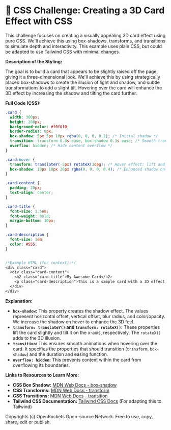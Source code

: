 # 🐞 CSS Challenge:  Creating a 3D Card Effect with CSS


This challenge focuses on creating a visually appealing 3D card effect using pure CSS. We'll achieve this using box-shadows, transforms, and transitions to simulate depth and interactivity.  This example uses plain CSS, but could be adapted to use Tailwind CSS with minimal changes.

**Description of the Styling:**

The goal is to build a card that appears to be slightly raised off the page, giving it a three-dimensional look.  We'll achieve this by using strategically placed box-shadows to create the illusion of light and shadow, and subtle transformations to add a slight tilt.  Hovering over the card will enhance the 3D effect by increasing the shadow and tilting the card further.

**Full Code (CSS):**

```css
.card {
  width: 300px;
  height: 200px;
  background-color: #f0f0f0;
  border-radius: 8px;
  box-shadow: 5px 5px 10px rgba(0, 0, 0, 0.2); /* Initial shadow */
  transition: transform 0.3s ease, box-shadow 0.3s ease; /* Smooth transitions */
  overflow: hidden; /* Hide content overflow */
}

.card:hover {
  transform: translateY(-5px) rotateX(3deg); /* Hover effect: lift and tilt */
  box-shadow: 10px 10px 20px rgba(0, 0, 0, 0.4); /* Enhanced shadow on hover */
}

.card-content {
  padding: 20px;
  text-align: center;
}

.card-title {
  font-size: 1.5em;
  font-weight: bold;
  margin-bottom: 10px;
}

.card-description {
  font-size: 1em;
  color: #555;
}


/*Example HTML (for context):*/
<div class="card">
  <div class="card-content">
    <h2 class="card-title">My Awesome Card</h2>
    <p class="card-description">This is a sample card with a 3D effect created using CSS.</p>
  </div>
</div>
```


**Explanation:**

* **`box-shadow`:** This property creates the shadow effect.  The values represent horizontal offset, vertical offset, blur radius, and color/opacity.  We increase the shadow on hover to enhance the 3D feel.
* **`transform: translateY()` and `transform: rotateX()`:** These properties lift the card slightly and tilt it on the x-axis, respectively.  The `rotateX()` adds to the 3D illusion.
* **`transition`:**  This ensures smooth animations when hovering over the card.  It specifies the properties that should transition (`transform`, `box-shadow`) and the duration and easing function.
* **`overflow: hidden`:**  This prevents content within the card from overflowing its boundaries.

**Links to Resources to Learn More:**

* **CSS Box Shadow:** [MDN Web Docs - box-shadow](https://developer.mozilla.org/en-US/docs/Web/CSS/box-shadow)
* **CSS Transforms:** [MDN Web Docs - transform](https://developer.mozilla.org/en-US/docs/Web/CSS/transform)
* **CSS Transitions:** [MDN Web Docs - transition](https://developer.mozilla.org/en-US/docs/Web/CSS/transition)
* **Tailwind CSS Documentation:** [Tailwind CSS Docs](https://tailwindcss.com/docs) (For adapting this to Tailwind)



Copyrights (c) OpenRockets Open-source Network. Free to use, copy, share, edit or publish.

